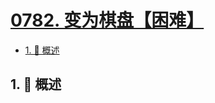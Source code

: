 # [0782. 变为棋盘【困难】](https://github.com/Tdahuyou/TNotes.leetcode/tree/main/notes/0782.%20%E5%8F%98%E4%B8%BA%E6%A3%8B%E7%9B%98%E3%80%90%E5%9B%B0%E9%9A%BE%E3%80%91)

<!-- region:toc -->

- [1. 📝 概述](#1--概述)

<!-- endregion:toc -->

## 1. 📝 概述
